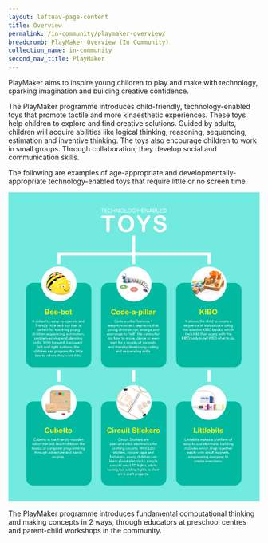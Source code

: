 ```yaml
---
layout: leftnav-page-content
title: Overview
permalink: /in-community/playmaker-overview/
breadcrumb: PlayMaker Overview (In Community)
collection_name: in-community
second_nav_title: PlayMaker
---
```

PlayMaker aims to inspire young children to play and make with technology, sparking imagination and building creative confidence.

The PlayMaker programme introduces child-friendly, technology-enabled toys that promote tactile and more kinaesthetic experiences.  These toys help children to explore and find creative solutions.  Guided by adults, children will acquire abilities like logical thinking, reasoning, sequencing, estimation and inventive thinking. The toys also encourage children to work in small groups. Through collaboration, they develop social and communication skills.

The following are examples of age-appropriate and developmentally-appropriate technology-enabled toys that require little or no screen time.

![Tech Toys Infographic](/images/in-schools/playmaker/overview/playmaker-tech-toys-infographic.jpg)

The PlayMaker programme introduces fundamental computational thinking and making concepts in 2 ways, through educators at preschool centres and parent-child workshops in the community.



